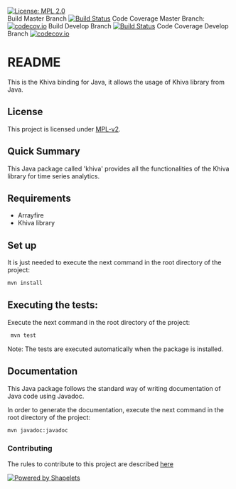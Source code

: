 [![License: MPL 2.0](https://img.shields.io/badge/License-MPL%202.0-brightgreen.svg)](https://github.com/shapelets/khiva-python/blob/master/LICENSE.txt)  
Build Master Branch [![Build Status](https://travis-ci.com/shapelets/khiva-java.svg?branch=master)](https://travis-ci.com/shapelets/khiva-java)
Code Coverage Master Branch: [![codecov.io](https://codecov.io/github/shapelets/khiva-java/coverage.svg?branch=master)](https://codecov.io/github/shapelets/khiva-java)
Build Develop Branch [![Build Status](https://travis-ci.com/shapelets/khiva-java.svg?branch=develop)](https://travis-ci.com/shapelets/khiva-java)
Code Coverage Develop Branch [![codecov.io](https://codecov.io/github/shapelets/khiva-java/coverage.svg?branch=develop)](https://codecov.io/github/shapelets/khiva-java)


# README #
This is the Khiva binding for Java, it allows the usage of Khiva library from Java.

## License
This project is licensed under [MPL-v2](https://www.mozilla.org/en-US/MPL/2.0/).
 
## Quick Summary
This Java package called 'khiva' provides all the functionalities of the Khiva library for time series analytics.

## Requirements
* Arrayfire
* Khiva library

## Set up
It is just needed to execute the next command in the root directory of the project:
```bash
mvn install
```
## Executing the tests:
Execute the next command in the root directory of the project:
```bash
 mvn test
```
 
Note: The tests are executed automatically when the package is installed.

## Documentation
This Java package follows the standard way of writing documentation of Java code using Javadoc.

In order to generate the documentation, execute the next command in the root directory of the project: 
```bash
mvn javadoc:javadoc
```

### Contributing
The rules to contribute to this project are described [here](CONTRIBUTING.md)

[![Powered by Shapelets](https://img.shields.io/badge/powered%20by-Shapelets-orange.svg?style=flat&colorA=E1523D&colorB=007D8A)](https://shapelets.io)